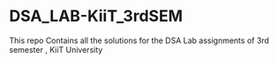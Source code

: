 # DSA_LAB-KiiT_3rdSEM
This repo Contains all the solutions for the DSA Lab assignments of 3rd semester , KiiT University
